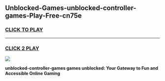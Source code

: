
## Unblocked-Games-unblocked-controller-games-Play-Free-cn75e
<h3>
<a href="https://premium76.site?title=unblocked-controller-games&ref=23A">CLICK TO PLAY</a></h3>
<hr>

<h3>
<a href="https://premium76.site?title=unblocked-controller-games&ref=23A">CLICK 2 PLAY</a>
  
</h3>

<a href="https://premium76.site?title=unblocked-controller-games&ref=23A"><img src="https://clearcache.store/games.png"></a>


**unblocked-controller-games games unblocked: Your Gateway to Fun and Accessible Online Gaming**
